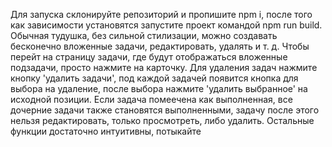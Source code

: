 Для запуска склонируйте репозиторий и пропишите npm i, после того как зависимости установятся запустите проект командой npm run build.
Обычная тудушка, без сильной стилизации, можно создавать бесконечно вложенные задачи, редактировать, удалять и т. д.
Чтобы перейт на страницу задачи, где будут отображаться вложенные подзадачи, просто нажмите на карточку.
Для удаления задач нажмите кнопку 'удалить задачи', под каждой задачей появится кнопка для выбора на удаление, после выбора нажмите 'удалить выбранное' на исходной позиции.
Если задача помеечена как выполненная, все дочерние задачи также становятся выполненными, задачу после этого нельзя редактировать, только просмотреть, либо удалить.
Остальные функции достаточно интуитивны, потыкайте
